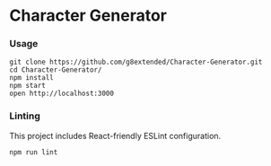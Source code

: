 Character Generator
=====================

### Usage

```
git clone https://github.com/g8extended/Character-Generator.git
cd Character-Generator/
npm install
npm start
open http://localhost:3000
```

### Linting

This project includes React-friendly ESLint configuration.

```
npm run lint
```
